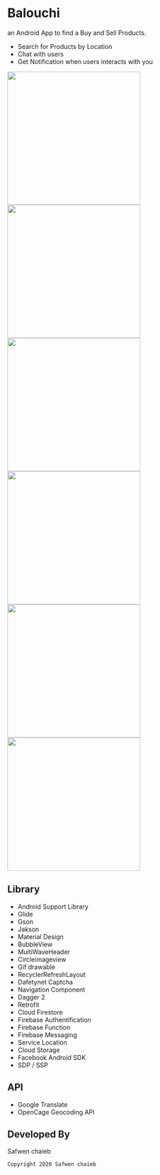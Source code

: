 # Balouchi

an Android App to find a Buy and Sell Products.

- Search for Products by Location
- Chat with users
- Get Notification when users interacts with you

<img src="https://github.com/safwen005/Balouchi/blob/master/login.png" width="300">
<img src="https://github.com/safwen005/Balouchi/blob/master/Screenshot_20201102-073522.png" width="300">
<img src="https://github.com/safwen005/Balouchi/blob/master/Screenshot_20201102-074031.png" width="300">
<img src="https://github.com/safwen005/Balouchi/blob/master/Screenshot_20201102-074308.png" width="300">
<img src="https://github.com/safwen005/Balouchi/blob/master/Screenshot_20201102-074329.png" width="300">
<img src="https://github.com/safwen005/Balouchi/blob/master/Screenshot_20201102-074539.png" width="300">

## Library

- Android Support Library
- Glide
- Gson
- Jakson
- Material Design
- BubbleView
- MultiWaveHeader
- Circleimageview
- Gif drawable
- RecyclerRefreshLayout
- Dafetynet Captcha
- Navigation Component
- Dagger 2
- Retrofit
- Cloud Firestore
- Firebase Authentification
- Firebase Function
- Firebase Messaging
- Service Location
- Cloud Storage
- Facebook Android SDK
- SDP / SSP

## API

- Google Translate
- OpenCage Geocoding API

## Developed By

Safwen chaieb
```bash
Copyright 2020 Safwen chaieb
